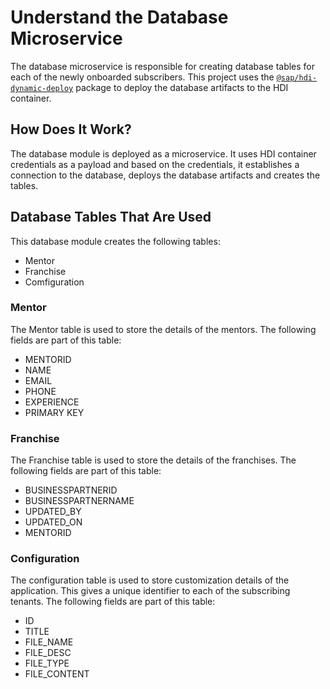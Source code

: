 # Understand the Database Microservice
The database microservice is responsible for creating database tables for each of the newly onboarded subscribers.
This project uses the [`@sap/hdi-dynamic-deploy`](https://www.npmjs.com/package/@sap/hdi-dynamic-deploy) package to deploy the database artifacts to the HDI container. 

## How Does It Work?
The database module is deployed as a microservice. It uses HDI container credentials as a payload and based on the credentials, it establishes a connection to the database, deploys the database artifacts and creates the tables. 

## Database Tables That Are Used
This database module creates the following tables:
- Mentor
- Franchise
- Comfiguration

### Mentor
The Mentor table is used to store the details of the mentors.
The following fields are part of this table:
- MENTORID
- NAME
- EMAIL
- PHONE
- EXPERIENCE
- PRIMARY KEY

### Franchise
The Franchise table is used to store the details of the franchises.
The following fields are part of this table:
- BUSINESSPARTNERID
- BUSINESSPARTNERNAME
- UPDATED_BY 
- UPDATED_ON
- MENTORID

### Configuration
The configuration table is used to store customization details of the application. This gives a unique identifier to each of the subscribing tenants. 
The following fields are part of this table:
- ID
- TITLE
- FILE_NAME
- FILE_DESC
- FILE_TYPE
- FILE_CONTENT

